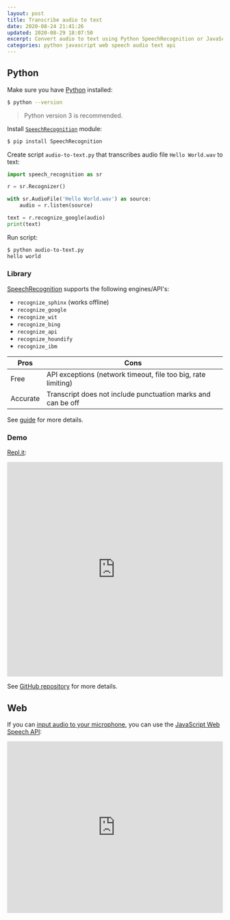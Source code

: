 ```yaml
---
layout: post
title: Transcribe audio to text
date: 2020-08-24 21:41:26
updated: 2020-08-29 18:07:50
excerpt: Convert audio to text using Python SpeechRecognition or JavaScript Web Speech API.
categories: python javascript web speech audio text api
---
```


## Python

Make sure you have [Python](https://www.python.org/downloads/) installed:

```sh
$ python --version
```

> Python version 3 is recommended.

Install [`SpeechRecognition`](https://pypi.org/project/SpeechRecognition/) module:

```sh
$ pip install SpeechRecognition
```

Create script `audio-to-text.py` that transcribes audio file `Hello World.wav` to text:

```py
import speech_recognition as sr

r = sr.Recognizer()

with sr.AudioFile('Hello World.wav') as source:
    audio = r.listen(source)

text = r.recognize_google(audio)
print(text)
```

Run script:

```sh
$ python audio-to-text.py
hello world
```

### Library

[SpeechRecognition](https://pypi.org/project/SpeechRecognition/) supports the following engines/API's:

- `recognize_sphinx` (works offline)
- `recognize_google`
- `recognize_wit`
- `recognize_bing`
- `recognize_api`
- `recognize_houndify`
- `recognize_ibm`

| Pros     | Cons                                                          |
| -------- | ------------------------------------------------------------- |
| Free     | API exceptions (network timeout, file too big, rate limiting) |
| Accurate | Transcript does not include punctuation marks and can be off  |

See [guide](https://realpython.com/python-speech-recognition/) for more details.

### Demo

[Repl.it](https://repl.it/@remarkablemark/Speech-Recognition):

<iframe height="500px" width="100%" src="https://repl.it/@remarkablemark/Speech-Recognition?lite=true" scrolling="no" frameborder="no" allowtransparency="true" allowfullscreen="true" sandbox="allow-forms allow-pointer-lock allow-popups allow-same-origin allow-scripts allow-modals"></iframe>

See [GitHub repository](https://github.com/remarkablemark/speech-recognition-demo) for more details.

## Web

If you can [input audio to your microphone](https://rogueamoeba.com/loopback/), you can use the [JavaScript Web Speech API](https://developers.google.com/web/updates/2013/01/Voice-Driven-Web-Apps-Introduction-to-the-Web-Speech-API):

<iframe height="400px" width="100%" src="https://www.google.com/intl/en/chrome/demos/speech.html" scrolling="no" frameborder="no" allow="microphone"></iframe>
